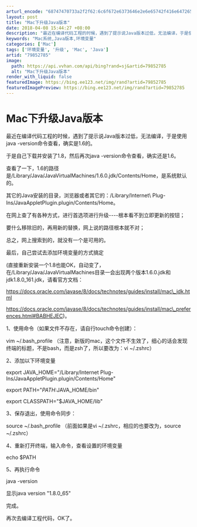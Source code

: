 ```yaml
---
arturl_encode: "68747470733a2f2f62:6c6f672e6373646e2e6e65742f416e6472657768756e746572:2f61727469636c652f64657461696c732f3739383532373835"
layout: post
title: "Mac下升级Java版本"
date: 2018-04-08 15:44:27 +08:00
description: "最近在编译代码工程的时候，遇到了提示说Java版本过低，无法编译，于是使用java"
keywords: "Mac系统,Java版本,环境变量"
categories: ['Mac']
tags: ['环境变量', '升级', 'Mac', 'Java']
artid: "79852785"
image:
  path: https://api.vvhan.com/api/bing?rand=sj&artid=79852785
  alt: "Mac下升级Java版本"
render_with_liquid: false
featuredImage: https://bing.ee123.net/img/rand?artid=79852785
featuredImagePreview: https://bing.ee123.net/img/rand?artid=79852785
---
```


# Mac下升级Java版本

最近在编译代码工程的时候，遇到了提示说Java版本过低，无法编译，于是使用java -version命令查看，确实是1.6的。

于是自己下载并安装了1.8，然后再次java -version命令查看，确实还是1.6。

查看了一下，1.6的路径是/Library/Java/JavaVirtualMachines/1.6.0.jdk/Contents/Home，是系统默认的。

其它的Java安装的目录，浏览器或者其它的：/Library/Internet\ Plug-Ins/JavaAppletPlugin.plugin/Contents/Home。

在网上查了有各种方式，进行首选项进行升级----根本看不到立即更新的按钮；
  
要什么移除旧的，再用新的替换，网上说的路径根本就不对；

总之，网上搜索到的，就没有一个是可用的。

最后，自己尝试去添加环境变量的方式搞定
  
(直接重新安装一个1.8也能OK，自动变了，在/Library/Java/JavaVirtualMachines目录一会出现两个版本1.6.0.jdk和jdk1.8.0\_161.jdk，请看官方文档：
  
https://docs.oracle.com/javase/8/docs/technotes/guides/install/mac\_jdk.html
  
https://docs.oracle.com/javase/8/docs/technotes/guides/install/mac\_preferences.html#BABHEJEC)。
  
1、使用命令（如果文件不存在，请自行touch命令创建）：
  
vim ~/.bash\_profile
（注意，新版的mac，这个文件不生效了，细心的话会发现终端的标题，不是bash，而是zsh了，所以要改为：vi ~/.zshrc）
  
2、添加以下环境变量
  
export JAVA\_HOME="/Library/Internet Plug-Ins/JavaAppletPlugin.plugin/Contents/Home"
  
export PATH="$PATH:$JAVA\_HOME/bin"
  
export CLASSPATH="$JAVA\_HOME/lib"
  
3、保存退出，使用命令同步：
  
source ~/.bash\_profile
（前面如果是vi ~/.zshrc，相应的也要改为，source ~/.zshrc）
  
4、重新打开终端，输入命令，查看设置的环境变量
  
echo $PATH
  
5、再执行命令
  
java -version
  
显示java version "1.8.0\_65"

完成。

再次去编译工程代码，OK了。